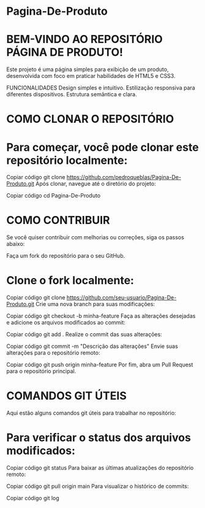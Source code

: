 # Pagina-De-Produto

# BEM-VINDO AO REPOSITÓRIO PÁGINA DE PRODUTO!
Este projeto é uma página simples para exibição de um produto, desenvolvida com foco em praticar habilidades de HTML5 e CSS3.

FUNCIONALIDADES
Design simples e intuitivo.
Estilização responsiva para diferentes dispositivos.
Estrutura semântica e clara.
# COMO CLONAR O REPOSITÓRIO
# Para começar, você pode clonar este repositório localmente:


Copiar código
git clone https://github.com/pedroqueblas/Pagina-De-Produto.git
Após clonar, navegue até o diretório do projeto:


Copiar código
cd Pagina-De-Produto
# COMO CONTRIBUIR
Se você quiser contribuir com melhorias ou correções, siga os passos abaixo:

Faça um fork do repositório para o seu GitHub.

# Clone o fork localmente:


Copiar código
git clone https://github.com/seu-usuario/Pagina-De-Produto.git
Crie uma nova branch para suas modificações:


Copiar código
git checkout -b minha-feature
Faça as alterações desejadas e adicione os arquivos modificados ao commit:


Copiar código
git add .
Realize o commit das suas alterações:


Copiar código
git commit -m "Descrição das alterações"
Envie suas alterações para o repositório remoto:


Copiar código
git push origin minha-feature
Por fim, abra um Pull Request para o repositório principal.

# COMANDOS GIT ÚTEIS
Aqui estão alguns comandos git úteis para trabalhar no repositório:

# Para verificar o status dos arquivos modificados:

Copiar código
git status
Para baixar as últimas atualizações do repositório remoto:


Copiar código
git pull origin main
Para visualizar o histórico de commits:


Copiar código
git log

